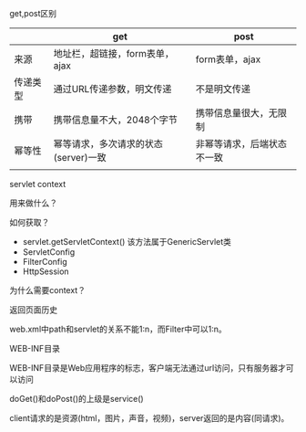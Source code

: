 get,post区别

|      | get                    | post          |
| ---- | ---------------------- | ------------- |
| 来源   | 地址栏，超链接，form表单，ajax    | form表单，ajax   |
| 传递类型 | 通过URL传递参数，明文传递         | 不是明文传递        |
| 携带   | 携带信息量不大，2048个字节        | 携带信息量很大，无限制   |
| 幂等性  | 幂等请求，多次请求的状态(server)一致 | 非幂等请求，后端状态不一致 |
|      |                        |               |



servlet context

用来做什么？

如何获取？

- servlet.getServletContext()  该方法属于GenericServlet类
- ServletConfig
- FilterConfig
- HttpSession

为什么需要context？



返回页面历史



web.xml中path和servlet的关系不能1:n，而Filter中可以1:n。



WEB-INF目录

WEB-INF目录是Web应用程序的标志，客户端无法通过url访问，只有服务器才可以访问



doGet()和doPost()的上级是service()



client请求的是资源(html，图片，声音，视频)，server返回的是内容(同请求)。











